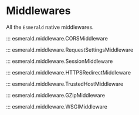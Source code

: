 # Middlewares

All the `Esmerald` native middlewares.

::: esmerald.middleware.CORSMiddleware

::: esmerald.middleware.RequestSettingsMiddleware

::: esmerald.middleware.SessionMiddleware

::: esmerald.middleware.HTTPSRedirectMiddleware

::: esmerald.middleware.TrustedHostMiddleware

::: esmerald.middleware.GZipMiddleware

::: esmerald.middleware.WSGIMiddleware
